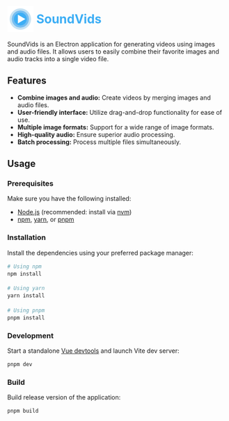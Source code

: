 # <img src="public/favicon.svg" alt="SoundVids Logo" width="60" height="60" style="vertical-align: middle;"> <span style="color: #3daef5; vertical-align: middle;">SoundVids</span>

SoundVids is an Electron application for generating videos using images and audio files. It allows users to easily combine their favorite images and audio tracks into a single video file.


## Features

* **Combine images and audio:** Create videos by merging images and audio files.
* **User-friendly interface:** Utilize drag-and-drop functionality for ease of use.
* **Multiple image formats:** Support for a wide range of image formats.
* **High-quality audio:** Ensure superior audio processing.
* **Batch processing:** Process multiple files simultaneously.


## Usage

### Prerequisites

Make sure you have the following installed:
- [Node.js](https://nodejs.org/) (recommended: install via [nvm](https://github.com/nvm-sh/nvm))
- [npm](https://docs.npmjs.com/downloading-and-installing-node-js-and-npm), [yarn](https://yarnpkg.com/), or [pnpm](https://pnpm.io/)


### Installation

Install the dependencies using your preferred package manager:

```bash
# Using npm
npm install

# Using yarn
yarn install

# Using pnpm
pnpm install
```


### Development

Start a standalone [Vue devtools](https://github.com/vuejs/devtools) and launch Vite dev server:

```bash
pnpm dev
```


### Build

Build release version of the application:

```bash
pnpm build
```
